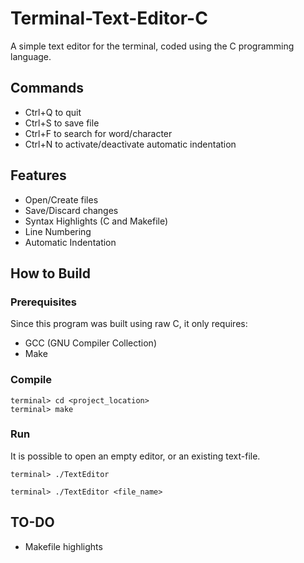 # Terminal-Text-Editor-C
A simple text editor for the terminal, coded using the C programming language.

## Commands
- Ctrl+Q to quit
- Ctrl+S to save file
- Ctrl+F to search for word/character
- Ctrl+N to activate/deactivate automatic indentation

## Features

- Open/Create files
- Save/Discard changes
- Syntax Highlights (C and Makefile)
- Line Numbering
- Automatic Indentation

## How to Build

### Prerequisites
Since this program was built using raw C, it only requires:
- GCC (GNU Compiler Collection)
- Make

### Compile
```
terminal> cd <project_location>
terminal> make
```

### Run
It is possible to open an empty editor, or an existing text-file.
```
terminal> ./TextEditor 
```
```
terminal> ./TextEditor <file_name>
```

## TO-DO
- Makefile highlights
